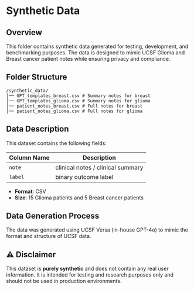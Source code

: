 # Synthetic Data

## Overview
This folder contains synthetic data generated for testing, development, and benchmarking purposes. The data is designed to mimic UCSF Glioma and Breast cancer patient notes while ensuring privacy and compliance.

## Folder Structure
```
/synthetic_data/
│── GPT_templates_breast.csv # Summary notes for breast
│── GPT_templates_glioma.csv # Summary notes for glioma
│── patient_notes_breast.csv # Full notes for breast
│── patient_notes_glioma.csv # Full notes for glioma
```

## Data Description
This dataset contains the following fields:

| Column Name      | Description                                      |
|------------------|--------------------------------------------------|
| `note`           | clinical notes / clinical summary                |
| `label`          | binary outcome label                             |

- **Format**: CSV
- **Size**: 15 Glioma patients and 5 Breast cancer patients

## Data Generation Process
The data was generated using UCSF Versa (in-house GPT-4o) to mimic the format and structure of UCSF data.

## ⚠️ Disclaimer
This dataset is **purely synthetic** and does not contain any real user information. It is intended for testing and research purposes only and should not be used in production environments.
